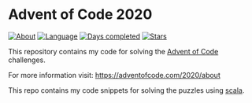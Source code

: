 # Advent of Code 2020
[![About](https://img.shields.io/badge/Advent%20of%20Code%20🎄-2020-brightgreen)](https://adventofcode.com/2020/about)
[![Language](https://img.shields.io/badge/Language-Scala-red)](https://www.java.com/)
[![Days completed](https://img.shields.io/badge/day%20📅-14-blue)](https://github.com/joblo2213/AdventOfCode2020/tree/master/src/de/ungefroren/adventofcode/y2020)
[![Stars](https://img.shields.io/badge/stars%20⭐-26-yellow)](https://adventofcode.com/2020/stats)

This repository contains my code for solving the [Advent of Code](https://adventofcode.com/) challenges.

For more information visit: https://adventofcode.com/2020/about

This repo contains my code snippets for solving the puzzles using [scala](https://www.scala-lang.org/).  